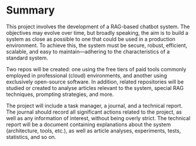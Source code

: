 # Summary
This project involves the development of a RAG-based chatbot system.
The objectives may evolve over time, but broadly speaking, the aim is to build a system as close as possible to one that could be used in a production environment.
To achieve this, the system must be secure, robust, efficient, scalable, and easy to maintain—adhering to the characteristics of a standard system.

Two repos will be created: one using the free tiers of paid tools commonly employed in professional (cloud) environments, and another using exclusively open-source software.
In addition, related repositories will be studied or created to analyse articles relevant to the system, special RAG techniques, prompting strategies, and more.

The project will include a task manager, a journal, and a technical report.
The journal should record all significant actions related to the project, as well as any information of interest, without being overly strict.
The technical report will be a document containing explanations about the system (architecture, tools, etc.), as well as article analyses, experiments, tests, statistics, and so on.
